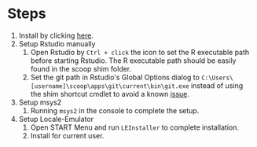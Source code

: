 
# Steps

1. Install by clicking [here](https://boxstarter.org/package/nr/url?https://raw.githubusercontent.com/qutang/environment_setup/main/windows/setup.ps1).
2. Setup Rstudio manually
   1. Open Rstudio by `Ctrl + click` the icon to set the R executable path before starting Rstudio. The R executable path should be easily found in the scoop shim folder.
   2. Set the git path in Rstudio's Global Options dialog to `C:\Users\[username]\scoop\apps\git\current\bin\git.exe` instead of using the shim shortcut cmdlet to avoid a known [issue](https://github.com/lukesampson/scoop/issues/1028#issuecomment-843650134).
3. Setup msys2
   1. Running `msys2` in the console to complete the setup.
4. Setup Locale-Emulator
   1. Open START Menu and run `LEInstaller` to complete installation.
   2. Install for current user.
